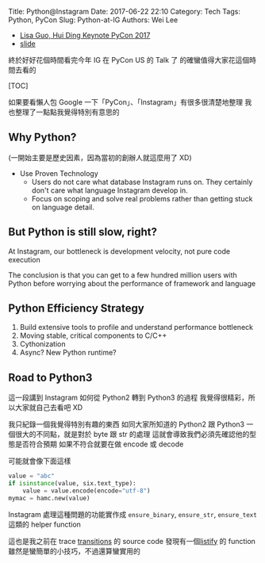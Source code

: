 Title: Python@Instagram
Date: 2017-06-22 22:10
Category: Tech
Tags: Python, PyCon
Slug: Python-at-IG
Authors: Wei Lee

* [Lisa Guo, Hui Ding Keynote PyCon 2017](https://www.youtube.com/watch?v=66XoCk79kjM)
* [slide](https://speakerdeck.com/pycon2017/keynote-lisa-guo-and-hui-ding-python-at-instagram)

終於好好花個時間看完今年 IG 在 PyCon US 的 Talk 了
的確蠻值得大家花這個時間去看的

<!--more-->

[TOC]

如果要看懶人包
Google 一下「PyCon」、「Instagram」有很多很清楚地整理
我也整理了一點點我覺得特別有意思的

## Why Python?

(一開始主要是歷史因素，因為當初的創辦人就這麼用了 XD)

* Use Proven Technology
    * Users do not care what database Instagram runs on. They certainly don't care what language Instagram develop in.
    * Focus on scoping and solve real problems rather than getting stuck on language detail.

## But Python is still slow, right?

At Instagram, our bottleneck is development velocity, not pure code execution

The conclusion is that you can get to a few hundred million users with Python before worrying about the performance of framework and language

## Python Efficiency Strategy

1. Build extensive tools to profile and understand performance bottleneck
2. Moving stable, critical components to C/C++
3. Cythonization
4. Async? New Python runtime?

## Road to Python3

這一段講到 Instagram 如何從 Python2 轉到 Python3 的過程
我覺得很精彩，所以大家就自己去看吧 XD

我只紀錄一個我覺得特別有趣的東西
如同大家所知道的 Python2 跟 Python3 一個很大的不同點，就是對於 byte 跟 str 的處理
這就會導致我們必須先確認他的型態是否符合預期
如果不符合就要在做 encode 或 decode

可能就會像下面這樣

```python
value = "abc"
if isinstance(value, six.text_type):
    value = value.encode(encode="utf-8")
mymac = hamc.new(value)
```

Instagram 處理這種問題的功能實作成 `ensure_binary`, `ensure_str`, `ensure_text` 這類的 helper function

這也是我之前在 trace [transitions](https://github.com/pytransitions/transitions) 的 source code
發現有一個[listify](https://github.com/pytransitions/transitions/blob/2cb42916affe167a8d94cdfdf56ab08b41ccd05c/transitions/core.py#L25) 的 function
雖然是蠻簡單的小技巧，不過還算蠻實用的
